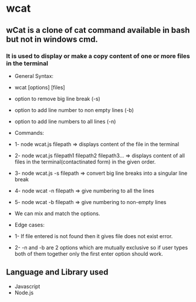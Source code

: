 # wcat
## wCat is a clone of cat command available in bash but not in windows cmd. 
### It is used to display or make a copy content of one or more files in the terminal 


- General Syntax:
- wcat [options] [files]
- option to remove big line break (-s)
- option to add line number to non empty lines (-b)
- option to add line numbers to all lines (-n) 
- Commands:
- 1- node wcat.js filepath => displays content of the file in the terminal 
- 2- node wcat.js filepath1 filepath2 filepath3... => displays content of all files in the terminal(contactinated form) in the given order.
- 3- node wcat.js -s filepath => convert big line breaks into a singular line break
- 4- node wcat -n filepath => give numbering to all the lines 
- 5- node wcat -b filepath => give numbering to non-empty lines
- We can mix and match the options.


- Edge cases:
- 1- If file entered is not found then it gives file does not exist error.
- 2- -n and -b are 2 options which are mutually exclusive so if user types both of them together only the first enter option should work.
## Language and Library used
  * Javascript
  * Node.js

